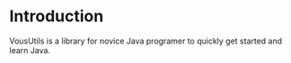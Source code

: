 # Introduction

VousUtils is a library for novice Java programer to quickly get started and learn Java.
